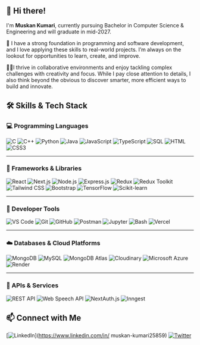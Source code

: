 ## 👋 Hi there!

I'm **Muskan Kumari**, currently pursuing Bachelor in Computer Science & Engineering and will graduate in mid-2027. 

🚀 I have a strong foundation in programming and software development, and I love applying these skills to real-world projects. I’m always on the lookout for opportunities to learn, create, and improve.

👨‍💻I thrive in collaborative environments and enjoy tackling complex challenges with creativity and focus. While I pay close attention to details, I also think beyond the obvious to discover smarter, more efficient ways to build and innovate.






## 🛠️ Skills & Tech Stack

### 💻 Programming Languages
![C](https://img.shields.io/badge/C-00599C?style=flat&logo=c&logoColor=white)
![C++](https://img.shields.io/badge/C++-00599C?style=flat&logo=c%2B%2B&logoColor=white)
![Python](https://img.shields.io/badge/Python-3776AB?style=flat&logo=python&logoColor=white)
![Java](https://img.shields.io/badge/Java-ED8B00?style=flat&logo=java&logoColor=white)
![JavaScript](https://img.shields.io/badge/JavaScript-F7DF1E?style=flat&logo=javascript&logoColor=black)
![TypeScript](https://img.shields.io/badge/TypeScript-3178C6?style=flat&logo=typescript&logoColor=white)
![SQL](https://img.shields.io/badge/SQL-4479A1?style=flat&logo=mysql&logoColor=white)
![HTML](https://img.shields.io/badge/HTML5-E34F26?style=flat&logo=html5&logoColor=white)
![CSS3](https://img.shields.io/badge/CSS3-1572B6?style=flat&logo=css3&logoColor=white)

---

### 🧩 Frameworks & Libraries
![React](https://img.shields.io/badge/React-61DAFB?style=flat&logo=react&logoColor=black)
![Next.js](https://img.shields.io/badge/Next.js-000000?style=flat&logo=next.js&logoColor=white)
![Node.js](https://img.shields.io/badge/Node.js-339933?style=flat&logo=node.js&logoColor=white)
![Express.js](https://img.shields.io/badge/Express.js-000000?style=flat&logo=express&logoColor=white)
![Redux](https://img.shields.io/badge/Redux-764ABC?style=flat&logo=redux&logoColor=white)
![Redux Toolkit](https://img.shields.io/badge/Redux_Toolkit-593D88?style=flat&logo=redux&logoColor=white)
![Tailwind CSS](https://img.shields.io/badge/Tailwind-06B6D4?style=flat&logo=tailwindcss&logoColor=white)
![Bootstrap](https://img.shields.io/badge/Bootstrap-7952B3?style=flat&logo=bootstrap&logoColor=white)
![TensorFlow](https://img.shields.io/badge/TensorFlow-FF6F00?style=flat&logo=tensorflow&logoColor=white)
![Scikit-learn](https://img.shields.io/badge/scikit--learn-F7931E?style=flat&logo=scikit-learn&logoColor=white)

---

### 🧰 Developer Tools
![VS Code](https://img.shields.io/badge/VS%20Code-007ACC?style=flat&logo=visual-studio-code&logoColor=white)
![Git](https://img.shields.io/badge/Git-F05032?style=flat&logo=git&logoColor=white)
![GitHub](https://img.shields.io/badge/GitHub-181717?style=flat&logo=github&logoColor=white)
![Postman](https://img.shields.io/badge/Postman-FF6C37?style=flat&logo=postman&logoColor=white)
![Jupyter](https://img.shields.io/badge/Jupyter-F37626?style=flat&logo=jupyter&logoColor=white)
![Bash](https://img.shields.io/badge/Bash-121011?style=flat&logo=gnu-bash&logoColor=white)
![Vercel](https://img.shields.io/badge/Vercel-000000?style=flat&logo=vercel&logoColor=white)

---

### ☁️ Databases & Cloud Platforms
![MongoDB](https://img.shields.io/badge/MongoDB-47A248?style=flat&logo=mongodb&logoColor=white)
![MySQL](https://img.shields.io/badge/MySQL-4479A1?style=flat&logo=mysql&logoColor=white)
![MongoDB Atlas](https://img.shields.io/badge/MongoDB_Atlas-2F855A?style=flat&logo=mongodb&logoColor=white)
![Cloudinary](https://img.shields.io/badge/Cloudinary-3448C5?style=flat&logo=cloudinary&logoColor=white)
![Microsoft Azure](https://img.shields.io/badge/Azure-0078D4?style=flat&logo=microsoft-azure&logoColor=white)
![Render](https://img.shields.io/badge/Render-46E3B7?style=flat&logo=render&logoColor=black)

---

### 🔌 APIs & Services
![REST API](https://img.shields.io/badge/REST%20API-02569B?style=flat&logo=api&logoColor=white)
![Web Speech API](https://img.shields.io/badge/Web%20Speech%20API-FF5722?style=flat)
![NextAuth.js](https://img.shields.io/badge/NextAuth.js-000000?style=flat&logo=next.js&logoColor=white)
![Inngest](https://img.shields.io/badge/Inngest-0080FF?style=flat)









## 📫 Connect with Me

[![LinkedIn](https://img.shields.io/badge/LinkedIn-blue?style=for-the-badge&logo=linkedin&logoColor=white)](https://www.linkedin.com/in/
muskan-kumari25859)
[![Twitter](https://img.shields.io/badge/Twitter-1DA1F2?style=for-the-badge&logo=twitter&logoColor=white)](https://twitter.com/yourTwitterHandle)

